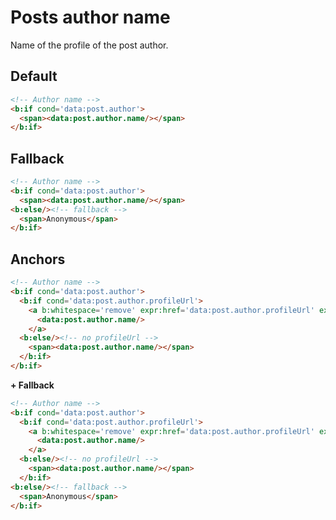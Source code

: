 <!--
@@@title:Posts author name@@@
@@@section:Snippets@@@
-->

# Posts author name

Name of the profile of the post author.


## Default

```html
<!-- Author name -->
<b:if cond='data:post.author'>
  <span><data:post.author.name/></span>
</b:if>
```


## Fallback

```html
<!-- Author name -->
<b:if cond='data:post.author'>
  <span><data:post.author.name/></span>
<b:else/><!-- fallback -->
  <span>Anonymous</span>
</b:if>
```


## Anchors

```html
<!-- Author name -->
<b:if cond='data:post.author'>
  <b:if cond='data:post.author.profileUrl'>
    <a b:whitespace='remove' expr:href='data:post.author.profileUrl' expr:title='data:messages.visitProfile'>
      <data:post.author.name/>
    </a>
  <b:else/><!-- no profileUrl -->
    <span><data:post.author.name/></span>
  </b:if>
</b:if>
```

**+ Fallback**

```html
<!-- Author name -->
<b:if cond='data:post.author'>
  <b:if cond='data:post.author.profileUrl'>
    <a b:whitespace='remove' expr:href='data:post.author.profileUrl' expr:title='data:messages.visitProfile'>
      <data:post.author.name/>
    </a>
  <b:else/><!-- no profileUrl -->
    <span><data:post.author.name/></span>
  </b:if>
<b:else/><!-- fallback -->
  <span>Anonymous</span>
</b:if>
```
